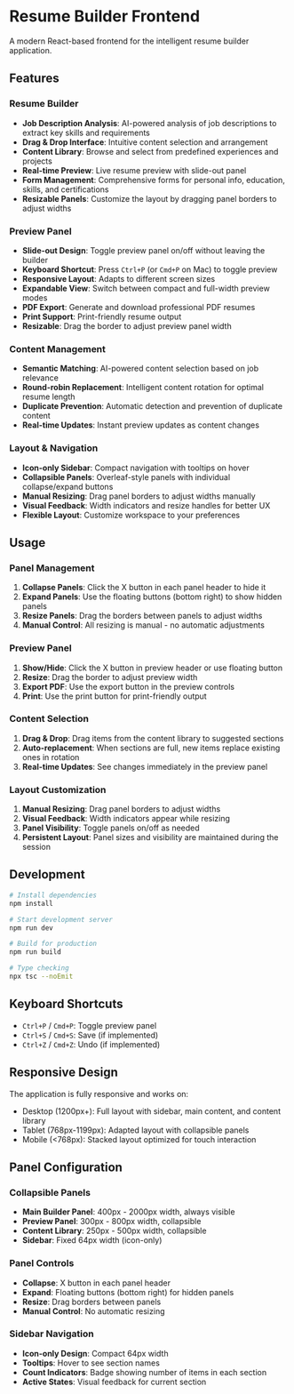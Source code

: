 # Resume Builder Frontend

A modern React-based frontend for the intelligent resume builder application.

## Features

### Resume Builder
- **Job Description Analysis**: AI-powered analysis of job descriptions to extract key skills and requirements
- **Drag & Drop Interface**: Intuitive content selection and arrangement
- **Content Library**: Browse and select from predefined experiences and projects
- **Real-time Preview**: Live resume preview with slide-out panel
- **Form Management**: Comprehensive forms for personal info, education, skills, and certifications
- **Resizable Panels**: Customize the layout by dragging panel borders to adjust widths

### Preview Panel
- **Slide-out Design**: Toggle preview panel on/off without leaving the builder
- **Keyboard Shortcut**: Press `Ctrl+P` (or `Cmd+P` on Mac) to toggle preview
- **Responsive Layout**: Adapts to different screen sizes
- **Expandable View**: Switch between compact and full-width preview modes
- **PDF Export**: Generate and download professional PDF resumes
- **Print Support**: Print-friendly resume output
- **Resizable**: Drag the border to adjust preview panel width

### Content Management
- **Semantic Matching**: AI-powered content selection based on job relevance
- **Round-robin Replacement**: Intelligent content rotation for optimal resume length
- **Duplicate Prevention**: Automatic detection and prevention of duplicate content
- **Real-time Updates**: Instant preview updates as content changes

### Layout & Navigation
- **Icon-only Sidebar**: Compact navigation with tooltips on hover
- **Collapsible Panels**: Overleaf-style panels with individual collapse/expand buttons
- **Manual Resizing**: Drag panel borders to adjust widths manually
- **Visual Feedback**: Width indicators and resize handles for better UX
- **Flexible Layout**: Customize workspace to your preferences

## Usage

### Panel Management
1. **Collapse Panels**: Click the X button in each panel header to hide it
2. **Expand Panels**: Use the floating buttons (bottom right) to show hidden panels
3. **Resize Panels**: Drag the borders between panels to adjust widths
4. **Manual Control**: All resizing is manual - no automatic adjustments

### Preview Panel
1. **Show/Hide**: Click the X button in preview header or use floating button
2. **Resize**: Drag the border to adjust preview width
3. **Export PDF**: Use the export button in the preview controls
4. **Print**: Use the print button for print-friendly output

### Content Selection
1. **Drag & Drop**: Drag items from the content library to suggested sections
2. **Auto-replacement**: When sections are full, new items replace existing ones in rotation
3. **Real-time Updates**: See changes immediately in the preview panel

### Layout Customization
1. **Manual Resizing**: Drag panel borders to adjust widths
2. **Visual Feedback**: Width indicators appear while resizing
3. **Panel Visibility**: Toggle panels on/off as needed
4. **Persistent Layout**: Panel sizes and visibility are maintained during the session

## Development

```bash
# Install dependencies
npm install

# Start development server
npm run dev

# Build for production
npm run build

# Type checking
npx tsc --noEmit
```

## Keyboard Shortcuts

- `Ctrl+P` / `Cmd+P`: Toggle preview panel
- `Ctrl+S` / `Cmd+S`: Save (if implemented)
- `Ctrl+Z` / `Cmd+Z`: Undo (if implemented)

## Responsive Design

The application is fully responsive and works on:
- Desktop (1200px+): Full layout with sidebar, main content, and content library
- Tablet (768px-1199px): Adapted layout with collapsible panels
- Mobile (<768px): Stacked layout optimized for touch interaction

## Panel Configuration

### Collapsible Panels
- **Main Builder Panel**: 400px - 2000px width, always visible
- **Preview Panel**: 300px - 800px width, collapsible
- **Content Library**: 250px - 500px width, collapsible
- **Sidebar**: Fixed 64px width (icon-only)

### Panel Controls
- **Collapse**: X button in each panel header
- **Expand**: Floating buttons (bottom right) for hidden panels
- **Resize**: Drag borders between panels
- **Manual Control**: No automatic resizing

### Sidebar Navigation
- **Icon-only Design**: Compact 64px width
- **Tooltips**: Hover to see section names
- **Count Indicators**: Badge showing number of items in each section
- **Active States**: Visual feedback for current section
